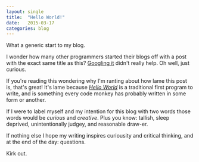 ```yaml
---
layout: single
title:  "Hello World!"
date:   2015-03-17
categories: blog
---
```

What a generic start to my blog.

I wonder how many other programmers started their blogs off with a post with the exact same title as this? <a href="https://www.google.ca/search?q=hello+world" target="_blank">Googling it</a> didn't really help. Oh well, just curious.

If you're reading this wondering why I'm ranting about how lame this post is, that's great! It's lame because <a href="http://en.wikipedia.org/wiki/%22Hello,_World!%22_program" target="_blank"><em>Hello World</em></a> is a traditional first program to write, and is something every code monkey has probably written in some form or another.

If I were to label myself and my intention for this blog with two words those words would be <em>curious</em> and <em>creative</em>. Plus you know: tallish, sleep deprived, unintentionally judgey, and reasonable draw-er.

If nothing else I hope my writing inspires curiousity and critical thinking, and at the end of the day: questions.

Kirk out.